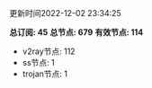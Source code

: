 更新时间2022-12-02 23:34:25

**总订阅: 45**
**总节点: 679**
**有效节点: 114**
- v2ray节点: 112
- ss节点: 1
- trojan节点: 1
